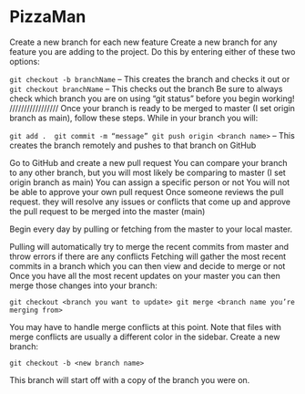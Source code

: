 # PizzaMan

Create a new branch for each new feature
Create a new branch for any feature you are adding to the project. Do this by entering either of these two options:

`git checkout -b branchName` – This creates the branch and checks it out
or
`git checkout branchName` – This checks out the branch
Be sure to always check which branch you are on using “git status” before you begin working!
/////////////////
Once your branch is ready to be merged to master (I set origin branch as main), follow these steps.
While in your branch you will:

`git add . 
git commit -m “message”
git push origin <branch name>` – This creates the branch remotely and pushes to that branch on GitHub

Go to GitHub and create a new pull request
You can compare your branch to any other branch, but you will most likely be comparing to master (I set origin branch as main)
You can assign a specific person or not
You will not be able to approve your own pull request 
Once someone reviews the pull request. they will resolve any issues or conflicts that come up and approve the pull request to be merged into the master (main)

Begin every day by pulling or fetching from the master to your local master.

Pulling will automatically try to merge the recent commits from master and throw errors if there are any conflicts
Fetching will gather the most recent commits in a branch which you can then view and decide to merge or not
Once you have all the most recent updates on your master you can then merge those changes into your branch:

`git checkout <branch you want to update>
git merge <branch name you’re merging from>`

You may have to handle merge conflicts at this point. Note that files with merge conflicts are usually a different color in the sidebar.
Create a new branch:

`git checkout -b <new branch name>`

This branch will start off with a copy of the branch you were on.

